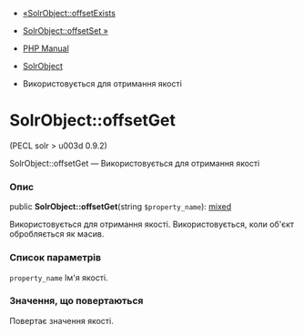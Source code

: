 - [«SolrObject::offsetExists](solrobject.offsetexists.md)
- [SolrObject::offsetSet »](solrobject.offsetset.md)

- [PHP Manual](index.md)
- [SolrObject](class.solrobject.md)
- Використовується для отримання якості

# SolrObject::offsetGet

(PECL solr \> u003d 0.9.2)

SolrObject::offsetGet — Використовується для отримання якості

### Опис

public **SolrObject::offsetGet**(string `$property_name`):
[mixed](language.types.declarations.md#language.types.declarations.mixed)

Використовується для отримання якості. Використовується, коли об'єкт
обробляється як масив.

### Список параметрів

`property_name`
Ім'я якості.

### Значення, що повертаються

Повертає значення якості.
